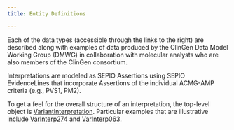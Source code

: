 ```yaml
---
title: Entity Definitions

---
```


Each of the data types (accessible through the links to the right) are described
along with examples of data produced by the ClinGen Data Model Working Group (DMWG)
in collaboration with molecular analysts who are also members of the ClinGen
consortium.

Interpretations are modeled as SEPIO Assertions using SEPIO EvidenceLines that incorporate Assertions of the individual ACMG-AMP criteria (e.g., PVS1, PM2).

To get a feel for the overall structure of an interpretation, the top-level
object is [VariantInterpretation](./variant_interpretation.html). Particular
examples that are illustrative include
[VarInterp274](./details/details.html#VarInterp274) and
[VarInterp063](./details/details.html#VarInterp063).
